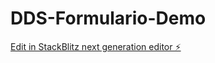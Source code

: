 # DDS-Formulario-Demo

[Edit in StackBlitz next generation editor ⚡️](https://stackblitz.com/~/github.com/arcba/DDS-Formulario-Demo)